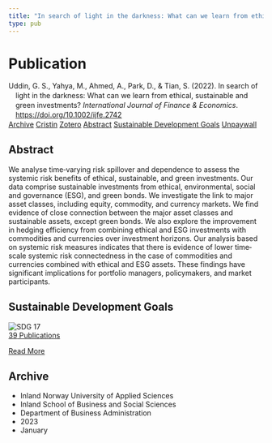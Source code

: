 ```yaml
---
title: "In search of light in the darkness: What can we learn from ethical, sustainable and green investments?"
type: pub
---
```

<h1>Publication</h1>
<article id="csl-bib-container-BDVU9FN4" class="csl-bib-container">
  <div class="csl-bib-body" style="line-height: 1.35; padding-left: 1em; text-indent:-1em;">
  <div class="csl-entry">Uddin, G. S., Yahya, M., Ahmed, A., Park, D., &amp; Tian, S. (2022). In search of light in the darkness: What can we learn from ethical, sustainable and green investments? <i>International Journal of Finance &amp; Economics</i>. <a href="https://doi.org/10.1002/ijfe.2742">https://doi.org/10.1002/ijfe.2742</a></div>
</div>
  <div class="csl-bib-buttons">
    <a href="#taxonomy-article-BDVU9FN4" class="csl-bib-button">Archive</a>
    <a href="https://app.cristin.no/results/show.jsf?id=2100163" alt="Cristin URL" class="csl-bib-button">Cristin</a>
    <a href="http://zotero.org/groups/5022929/items/BDVU9FN4" alt="Zotero URL" class="csl-bib-button">Zotero</a>
    <a href="#abstract-article-BDVU9FN4" class="csl-bib-button">Abstract</a>
    <a href="#sdg-article-BDVU9FN4" class="csl-bib-button">Sustainable Development Goals</a>
    <a href="https://onlinelibrary.wiley.com/doi/pdfdirect/10.1002/ijfe.2742" class="csl-bib-button">Unpaywall</a>
  </div>
  <div id="csl-bib-meta-container-BDVU9FN4"></div>
</article>
<div id="csl-bib-meta-BDVU9FN4" class="csl-bib-meta">
  <article id="abstract-article-BDVU9FN4" class="abstract-article">
    <h1>Abstract</h1>
    We analyse time‐varying risk spillover and dependence to assess the systemic risk benefits of ethical, sustainable, and green investments. Our data comprise sustainable investments from ethical, environmental, social and governance (ESG), and green bonds. We investigate the link to major asset classes, including equity, commodity, and currency markets. We find evidence of close connection between the major asset classes and sustainable assets, except green bonds. We also explore the improvement in hedging efficiency from combining ethical and ESG investments with commodities and currencies over investment horizons. Our analysis based on systemic risk measures indicates that there is evidence of lower time‐scale systemic risk connectedness in the case of commodities and currencies combined with ethical and ESG assets. These findings have significant implications for portfolio managers, policymakers, and market participants.
  </article>
  <article id="sdg-article-BDVU9FN4" class="sdg-article">
    <h1>Sustainable Development Goals</h1>
    <div class="sdg-container"><div id="sdg17" class="sdg">
<img src="{{< params subfolder >}}images/sdg/sdg17_en.png" class="image" alt="SDG 17">
<div class="sdg-overlay">
<a href="{{< params subfolder >}}en/archive/?sdg=17#archive" class="sdg-publication-count"><span>39</span> Publications</a>
<p><a href="https://sdgs.un.org/goals/goal17" class="sdg-read-more">Read More</a></p>
</div>
</div></div>
  </article>
  <article id="taxonomy-article-BDVU9FN4" class="taxonomy-article">
    <h1>Archive</h1>
    <ul>
      <li>Inland Norway University of Applied Sciences</li>
      <li>Inland School of Business and Social Sciences</li>
      <li>Department of Business Administration</li>
      <li>2023</li>
      <li>January</li>
    </ul>
  </article>
</div>
